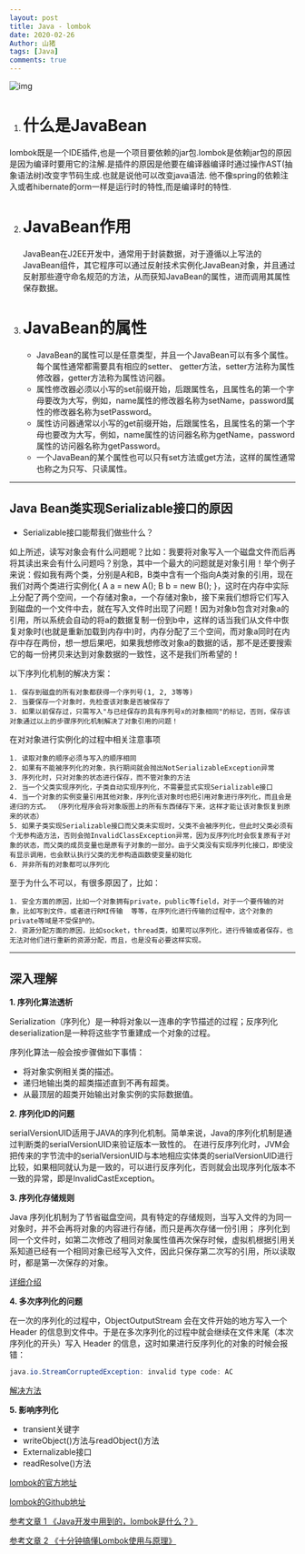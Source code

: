 ```yaml
---
layout: post
title: Java - lombok
date: 2020-02-26
Author: 山猪
tags: [Java]
comments: true
---
```

![img](https://huongdanjava.com/wp-content/uploads/2017/08/lombok.jpg)

<!-- more -->

1. # 什么是JavaBean

lombok既是一个IDE插件,也是一个项目要依赖的jar包.lombok是依赖jar包的原因是因为编译时要用它的注解.是插件的原因是他要在编译器编译时通过操作AST(抽象语法树)改变字节码生成.也就是说他可以改变java语法. 他不像spring的依赖注入或者hibernate的orm一样是运行时的特性,而是编译时的特性.


2. # JavaBean作用

    JavaBean在J2EE开发中，通常用于封装数据，对于遵循以上写法的JavaBean组件，其它程序可以通过反射技术实例化JavaBean对象，并且通过反射那些遵守命名规范的方法，从而获知JavaBean的属性，进而调用其属性保存数据。

3. # JavaBean的属性

    * JavaBean的属性可以是任意类型，并且一个JavaBean可以有多个属性。每个属性通常都需要具有相应的setter、 getter方法，setter方法称为属性修改器，getter方法称为属性访问器。
    * 属性修改器必须以小写的set前缀开始，后跟属性名，且属性名的第一个字母要改为大写，例如，name属性的修改器名称为setName，password属性的修改器名称为setPassword。
    * 属性访问器通常以小写的get前缀开始，后跟属性名，且属性名的第一个字母也要改为大写，例如，name属性的访问器名称为getName，password属性的访问器名称为getPassword。
    * 一个JavaBean的某个属性也可以只有set方法或get方法，这样的属性通常也称之为只写、只读属性。

---

## Java Bean类实现Serializable接口的原因

* Serializable接口能帮我们做些什么？

如上所述，读写对象会有什么问题呢？比如：我要将对象写入一个磁盘文件而后再将其读出来会有什么问题吗？别急，其中一个最大的问题就是对象引用！举个例子来说：假如我有两个类，分别是A和B，B类中含有一个指向A类对象的引用，现在我们对两个类进行实例化{ A a = new A(); B b = new B(); }，这时在内存中实际上分配了两个空间，一个存储对象a，一个存储对象b，接下来我们想将它们写入到磁盘的一个文件中去，就在写入文件时出现了问题！因为对象b包含对对象a的引用，所以系统会自动的将a的数据复制一份到b中，这样的话当我们从文件中恢复对象时(也就是重新加载到内存中)时，内存分配了三个空间，而对象a同时在内存中存在两份，想一想后果吧，如果我想修改对象a的数据的话，那不是还要搜索它的每一份拷贝来达到对象数据的一致性，这不是我们所希望的！


以下序列化机制的解决方案：

    1. 保存到磁盘的所有对象都获得一个序列号(1, 2, 3等等)
    2. 当要保存一个对象时，先检查该对象是否被保存了
    3. 如果以前保存过，只需写入"与已经保存的具有序列号x的对象相同"的标记，否则，保存该对象通过以上的步骤序列化机制解决了对象引用的问题！


在对对象进行实例化的过程中相关注意事项

    1. 读取对象的顺序必须与写入的顺序相同
    2. 如果有不能被序列化的对象，执行期间就会抛出NotSerializableException异常
    3. 序列化时，只对对象的状态进行保存，而不管对象的方法
    2. 当一个父类实现序列化，子类自动实现序列化，不需要显式实现Serializable接口
    4. 当一个对象的实例变量引用其他对象，序列化该对象时也把引用对象进行序列化，而且会是递归的方式。 （序列化程序会将对象版图上的所有东西储存下来，这样才能让该对象恢复到原来的状态）
    5. 如果子类实现Serializable接口而父类未实现时，父类不会被序列化，但此时父类必须有个无参构造方法，否则会抛InvalidClassException异常，因为反序列化时会恢复原有子对象的状态，而父类的成员变量也是原有子对象的一部分。由于父类没有实现序列化接口，即使没有显示调用，也会默认执行父类的无参构造函数使变量初始化
    6. 并非所有的对象都可以序列化

至于为什么不可以，有很多原因了，比如：

    1. 安全方面的原因，比如一个对象拥有private，public等field，对于一个要传输的对象，比如写到文件，或者进行RMI传输  等等，在序列化进行传输的过程中，这个对象的private等域是不受保护的。
    2. 资源分配方面的原因，比如socket，thread类，如果可以序列化，进行传输或者保存，也无法对他们进行重新的资源分配，而且，也是没有必要这样实现。

---

## 深入理解

**1. 序列化算法透析**

Serialization（序列化）是一种将对象以一连串的字节描述的过程；反序列化deserialization是一种将这些字节重建成一个对象的过程。

序列化算法一般会按步骤做如下事情：

- 将对象实例相关类的描述。
- 递归地输出类的超类描述直到不再有超类。
- 从最顶层的超类开始输出对象实例的实际数据值。


**2. 序列化ID的问题**

serialVersionUID适用于JAVA的序列化机制。简单来说，Java的序列化机制是通过判断类的serialVersionUID来验证版本一致性的。
在进行反序列化时，JVM会把传来的字节流中的serialVersionUID与本地相应实体类的serialVersionUID进行比较，如果相同就认为是一致的，可以进行反序列化，否则就会出现序列化版本不一致的异常，即是InvalidCastException。

**3. 序列化存储规则**

Java 序列化机制为了节省磁盘空间，具有特定的存储规则，当写入文件的为同一对象时，并不会再将对象的内容进行存储，而只是再次存储一份引用；
序列化到同一个文件时，如第二次修改了相同对象属性值再次保存时候，虚拟机根据引用关系知道已经有一个相同对象已经写入文件，因此只保存第二次写的引用，所以读取时，都是第一次保存的对象。

[详细介绍](https://www.ibm.com/developerworks/cn/java/j-lo-serial/)

**4. 多次序列化的问题**

在一次的序列化的过程中，ObjectOutputStream 会在文件开始的地方写入一个 Header 的信息到文件中。于是在多次序列化的过程中就会继续在文件末尾（本次序列化的开头）写入 Header 的信息，这时如果进行反序列化的对象的时候会报错：

```java
java.io.StreamCorruptedException: invalid type code: AC
```

[解决方法](http://blog.sina.com.cn/s/blog_6145ed810100z143.html)

**5. 影响序列化**

- transient关键字
- writeObject()方法与readObject()方法
- Externalizable接口
- readResolve()方法

[lombok的官方地址](https://projectlombok.org/ "lombok的官方地址")

[lombok的Github地址](https://github.com/rzwitserloot/lombok "lombok的Github地址")

[参考文章 1 《Java开发中用到的，lombok是什么？》](https://www.zhihu.com/question/42348457 "参考文章 1")

[参考文章 2 《十分钟搞懂Lombok使用与原理》](https://juejin.im/post/5a6eceb8f265da3e467555fe "参考文章 1")






